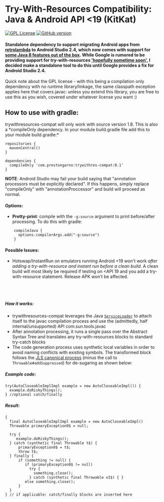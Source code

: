 Try-With-Resources Compatibility: Java & Android API <19 (KitKat)
======

[![GPL License](https://badges.frapsoft.com/os/gpl/gpl.svg?v=103)](https://opensource.org/licenses/GPL-3.0/)   [![GitHub version](https://badge.fury.io/gh/boennemann%2Fbadges.svg)](https://repo1.maven.org/maven2/com/prestongarno/trywithres-compat/)

#### Standalone dependency to support migrating Android apps from [retrolambda](https://github.com/orfjackal/retrolambda) to Android Studio 2.4, which now comes with support for [some Java 8 features out of the box]().  While Google is rumored to be providing support for try-with-resources ['hopefully sometime soon'](https://www.reddit.com/r/androiddev/comments/65f2rb/java_8_language_features_support_update/dgaqpak/), I decided make a standalone tool to do this until Google provides a fix for Android Studio 2.4.

Quick note about the GPL license - with this being a compilation only dependency with no runtime library/linkage, the same classpath exception applies here that covers javac: unless you extend this library, you are free to use this as you wish, covered under whatever license you want :)


## How to use with gradle:
trywithresources-compat will only work with source version 1.8. This is also a *compileOnly dependency. In your module build.gradle file add this to your module build.gradle:\*
    
    repositories {
      mavenCentral()
    }
    
    dependencies {
      compileOnly 'com.prestongarno:trywithres-compat:0.1'
    }
    
**NOTE**: Android Studio may fail your build saying that "annotation processors must be explicitly declared".  If this happens, simply replace "compileOnly" with "annotationProccessor" and build will proceed as normal.

#### Options:
*  **Pretty-print**: compile with the `-g:source` argument to print before/after processing.  To do this with gradle:
 ```
     compileJava { 
       options.compilerArgs.add("-g:source")  
     }
```
     
#### Possible Issues:
   * Hotswap/InstantRun on emulators running Android \<19 won't work *after adding a try-with-resource and instant run before a clean build*. A clean build will most likely be required if testing on \<API 19 and you add a try-with-resource statement. Release APK won't be affected.
<br><br><br><br>
     
     
##### **How it works:**

* trywithresources-compat leverages the Java [`ServiceLoader`](https://docs.oracle.com/javase/8/docs/api/java/util/ServiceLoader.html) to attach itself to the javac compilation process and use the (admittedly, half internal/unsupported) API com.sun.tools.javac 
* After annotation processing, it runs a single pass over the Abstract Syntax Tree and translates any try-with-resources blocks to standard try-catch blocks
* The code generation process uses synthetic local variables in order to avoid naming conflicts with existing symbols. The transformed block follows the [JLS canonical process](https://docs.oracle.com/javase/specs/jls/se7/html/jls-14.html#jls-14.20.3) (minus the call to `Throwable#addSuppressed`) for de-sugaring as shown below:

##### Example code:

    try(AutoCloseableImplImpl example = new AutoCloseableImpl()) {
      example.doRiskyThings();
    } //optional catch/finally

##### Result:

    {
      final AutoCloseableImplImpl example = new AutoCloseableImpl()
      Throwable primaryException0$ = null;

      try {
         example.doRiskyThings();
      } catch (synthetic final Throwable t$) {
          primaryException0$ = t$;
          throw t$;
      } finally {
          if (something != null) {
             if (primaryException0$ != null) 
               try { 
                 something.close();
               } catch (synthetic final Throwable xI$) { } 
             else something.close();
          }
      }
    } // if applicable: catch/finally blocks are inserted here

    

